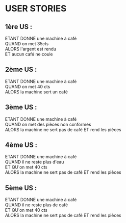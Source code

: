 
USER STORIES
===============

1ère US :
---------------	
ETANT DONNE une machine à café  
QUAND  on met 35cts  
ALORS l'argent est rendu  
ET aucun café ne coule  

2ème US :
---------------	
ETANT DONNE une machine à café  
QUAND on met 40 cts  
ALORS la machine sert un café  

3ème US :
---------------	
ETANT DONNE une machine à café  
QUAND on met des pièces non conformes  
ALORS la machine ne sert pas de café 
ET rend les pièces  

4ème US : 
---------------	
ETANT DONNE une machine à café  
QUAND il ne reste plus d'eau  
ET QU'on met 40 cts  
ALORS la machine ne sert pas de café 
ET rend les pièces  

5ème US :
---------------	
ETANT DONNE une machine à café  
QUAND il ne reste plus de café  
ET QU'on met 40 cts  
ALORS la machine ne sert pas de café 
ET rend les pièces  
